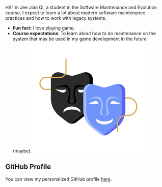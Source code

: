 Hi! I'm Jee Jian Qi, a student in the Software Maintenance
and Evolution course.
I expect to learn a lot about modern software maintenance
practices and how to work with legacy systems.
- **Fun fact**: I love playing game.
- **Course expectations**: To learn about how to do maintenance on the system that may be used in my game development in the future (maybe).
![My Image](image1.jpg) 
## GitHub Profile
You can view my personalized GitHub profile
[here](https://github.com/jianqi02).
